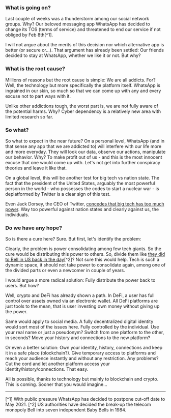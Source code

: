 ### What is going on?
Last couple of weeks was a thunderstorm among our social network groups. Why? Our beloved messaging app WhatsApp has decided to change its TOS (terms of service) and threatened to end our service if not obliged by Feb 8th[^1]. 

I will not argue about the merits of this decision nor which alternative app is better (or secure or...). That argument has already been settled: Our friends decided to stay at WhatsApp, whether we like it or not. But why?

### What is the root cause?

Millions of reasons but the root cause is simple: We are all addicts. For? Well, the technology but more specifically the platform itself. WhatsApp is ingrained in our skin, so much so that we can come up with any and every excuse not to part ways with it. 

Unlike other addictions tough, the worst part is, we are not fully aware of the potential harms. Why? Cyber dependency is a relatively new area with limited research so far. 

### So what? 

So what to expect in the near future? On a personal level, WhatsApp (and in that sense any app that we are addicted to) will interfere with our life more and more everyday. They will look our data, observe our actions, manipulate our behavior.  Why? To make profit out of us - and this is the most  innocent excuse that one would come up with. Let's not get into further conspiracy theories and leave it like that. 

On a global level, this will be another test for big tech vs nation state. The fact that the president of the United States, arguably the most powerful person in the world - who possesses the codes to start a nuclear war - is deplatformed by Twitter is a clear sign of this test. 

Even Jack Dorsey, the CEO of Twitter, [concedes that big tech has too much power](https://twitter.com/jack/status/1349510769268850690). Way too powerful against nation states and clearly against us, the individuals. 

### Do we have any hope?
So is there a cure here? Sure. But first, let's identify the problem:

Clearly, the problem is power consolidating among few tech giants. So the cure would be distributing this power to others. So, divide them like [they did to Bell in US back in the day](https://en.wikipedia.org/wiki/Breakup_of_the_Bell_System)[^2]? Not sure this would help. Tech is such a dynamic space, it should not take power to consolidate again, among one of the divided parts or even a newcomer in couple of years. 

I would argue a more radical solution: Fully distribute the power back to users. But how?

Well, crypto and DeFi has already shown a path. In DeFi, a user has full control over assets owned via an electronic wallet. All DeFi platforms are just tools to the mean, that is user investing own money without giving up the power.  

Same would apply to social media. A fully decentralized digital identity would sort most of the issues here. Fully controlled by the individual. Use your real name or just a pseudonym? Switch from one platform to the other, in seconds? Move your history and connections to the new platform? 

Or even a better solution: Own your identity, history, connections and keep it in a safe place (blockchain?). Give temporary access to platforms and reach your audience instantly and without any restriction. Any problems? Cut the cord and let another platform access your identity/history/connections. That easy. 

All is possible, thanks to technology but mainly to blockchain and crypto. This is coming. Sooner that you would imagine...

---

[^1] With public pressure WhatsApp has decided to postpone cut-off date to May 2021.
[^2] US authorities have decided the break-up the telecom monopoly Bell into seven independent Baby Bells in 1984.
